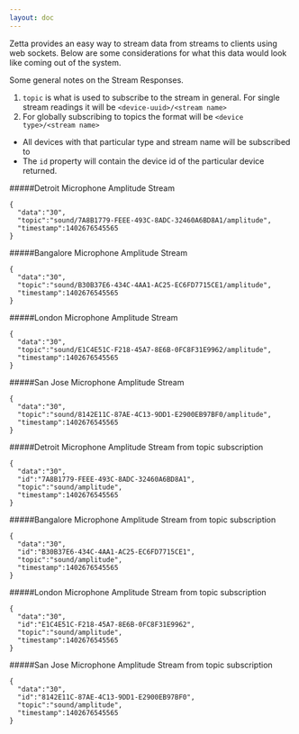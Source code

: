 ```yaml
---
layout: doc
---
```


Zetta provides an easy way to stream data from streams to clients using web sockets. Below are some considerations for what this data would look like coming out of the system.

Some general notes on the Stream Responses.

1. `topic` is what is used to subscribe to the stream in general. For single stream readings it will be `<device-uuid>/<stream name>`
2. For globally subscribing to topics the format will be `<device type>/<stream name>`
  * All devices with that particular type and stream name will be subscribed to
  * The `id` property will contain the device id of the particular device returned.

#####Detroit Microphone Amplitude Stream

```
{
  "data":"30",
  "topic":"sound/7A8B1779-FEEE-493C-8ADC-32460A6BD8A1/amplitude",
  "timestamp":1402676545565
}
```
#####Bangalore Microphone Amplitude Stream

```
{
  "data":"30",
  "topic":"sound/B30B37E6-434C-4AA1-AC25-EC6FD7715CE1/amplitude",
  "timestamp":1402676545565
}
```
#####London Microphone Amplitude Stream

```
{
  "data":"30",
  "topic":"sound/E1C4E51C-F218-45A7-8E6B-0FC8F31E9962/amplitude",
  "timestamp":1402676545565
}
```
#####San Jose Microphone Amplitude Stream

```
{
  "data":"30",
  "topic":"sound/8142E11C-87AE-4C13-9DD1-E2900EB97BF0/amplitude",
  "timestamp":1402676545565
}
```

#####Detroit Microphone Amplitude Stream from topic subscription

```
{
  "data":"30",
  "id":"7A8B1779-FEEE-493C-8ADC-32460A6BD8A1",
  "topic":"sound/amplitude",
  "timestamp":1402676545565
}
```

#####Bangalore Microphone Amplitude Stream from topic subscription

```
{
  "data":"30",
  "id":"B30B37E6-434C-4AA1-AC25-EC6FD7715CE1",
  "topic":"sound/amplitude",
  "timestamp":1402676545565
}
```
#####London Microphone Amplitude Stream from topic subscription

```
{
  "data":"30",
  "id":"E1C4E51C-F218-45A7-8E6B-0FC8F31E9962",
  "topic":"sound/amplitude",
  "timestamp":1402676545565
}
```
#####San Jose Microphone Amplitude Stream from topic subscription

```
{
  "data":"30",
  "id":"8142E11C-87AE-4C13-9DD1-E2900EB97BF0",
  "topic":"sound/amplitude",
  "timestamp":1402676545565
}
```
